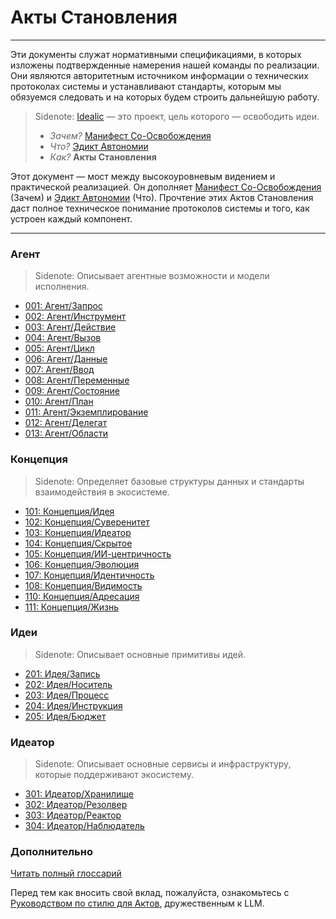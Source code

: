 # Акты Становления

---

Эти документы служат нормативными спецификациями, в которых изложены подтвержденные намерения нашей команды по реализации. Они являются авторитетным источником информации о технических протоколах системы и устанавливают стандарты, которым мы обязуемся следовать и на которых будем строить дальнейшую работу.

> Sidenote:
> [Idealic](http://idealic.ai) — это проект, цель которого — освободить идеи.
>
> - _Зачем?_ [Манифест Со-Освобождения](../manifesto/)
> - _Что?_ [Эдикт Автономии](../edict/)
> - _Как?_ **Акты Становления**

Этот документ — мост между высокоуровневым видением и практической реализацией. Он дополняет [Манифест Со-Освобождения](../manifesto/) (Зачем) и [Эдикт Автономии](../edict/) (Что). Прочтение этих Актов Становления даст полное техническое понимание протоколов системы и того, как устроен каждый компонент.

---

### Агент

> Sidenote:
> Описывает агентные возможности и модели исполнения.

- [001: Агент/Запрос](./001_agent_request.md)
- [002: Агент/Инструмент](./002_agent_tool.md)
- [003: Агент/Действие](./003_agent_activity.md)
- [004: Агент/Вызов](./004_agent_call.md)
- [005: Агент/Цикл](./005_agent_loop.md)
- [006: Агент/Данные](./006_agent_data.md)
- [007: Агент/Ввод](./007_agent_input.md)
- [008: Агент/Переменные](./008_agent_variables.md)
- [009: Агент/Состояние](./009_agent_state.md)
- [010: Агент/План](./010_agent_plan.md)
- [011: Агент/Экземплирование](./011_agent_instancing.md)
- [012: Агент/Делегат](./012_agent_delegate.md)
- [013: Агент/Области](./013_agent_scopes.md)

### Концепция

> Sidenote:
> Определяет базовые структуры данных и стандарты взаимодействия в экосистеме.

- [101: Концепция/Идея](./101_concept_idea.md)
- [102: Концепция/Суверенитет](./102_concept_sovereignty.md)
- [103: Концепция/Идеатор](./103_concept_ideator.md)
- [104: Концепция/Скрытое](./104_concept_latent.md)
- [105: Концепция/ИИ-центричность](./105_concept_ai_native.md)
- [106: Концепция/Эволюция](./106_concept_evolution.md)
- [107: Концепция/Идентичность](./107_concept_identity.md)
- [108: Концепция/Видимость](./108_concept_visibility.md)
- [110: Концепция/Адресация](./110_concept_addressing.md)
- [111: Концепция/Жизнь](./111_concept_life.md)

### Идеи

> Sidenote:
> Описывает основные примитивы идей.

- [201: Идея/Запись](./201_idea_record.md)
- [202: Идея/Носитель](./202_idea_vessel.md)
- [203: Идея/Процесс](./203_idea_process.md)
- [204: Идея/Инструкция](./204_idea_instruction.md)
- [205: Идея/Бюджет](./205_idea_budget.md)

### Идеатор

> Sidenote:
> Описывает основные сервисы и инфраструктуру, которые поддерживают экосистему.

- [301: Идеатор/Хранилище](./301_ideator_storage.md)
- [302: Идеатор/Резолвер](./302_ideator_resolver.md)
- [303: Идеатор/Реактор](./303_ideator_reactor.md)
- [304: Идеатор/Наблюдатель](./304_ideator_watcher.md)

### Дополнительно

[Читать полный глоссарий](./000_glossary.md)

Перед тем как вносить свой вклад, пожалуйста, ознакомьтесь с [Руководством по стилю для Актов](./000_style_guide.md), дружественным к LLM.
